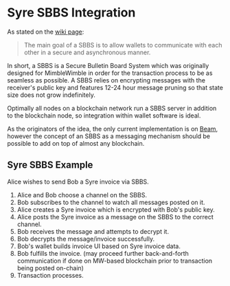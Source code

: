 # Syre SBBS Integration

As stated on the [wiki page](https://github.com/BeamMW/beam/wiki/Secure-bulletin-board-system-(SBBS)):

> The main goal of a SBBS is to allow wallets to communicate with each other in a secure and asynchronous manner.

In short, a SBBS is a Secure Bulletin Board System which was originally designed for MimbleWimble in order for the transaction process to be as seamless as possible. A SBBS relies on encrypting messages with the receiver's public key and features 12-24 hour message pruning so that state size does not grow indefinitely.

Optimally all nodes on a blockchain network run a SBBS server in addition to the blockchain node, so integration within wallet software is ideal.

As the originators of the idea, the only current implementation is on [Beam](https://beam.mw), however the concept of an SBBS as a messaging mechanism should be possible to add on top of almost any blockchain.

## Syre SBBS Example

Alice wishes to send Bob a Syre invoice via SBBS.

1. Alice and Bob choose a channel on the SBBS.
2. Bob subscribes to the channel to watch all messages posted on it.
3. Alice creates a Syre invoice which is encrypted with Bob's public key.
4. Alice posts the Syre invoice as a message on the SBBS to the correct channel.
5. Bob receives the message and attempts to decrypt it.
6. Bob decrypts the message/invoice successfully.
7. Bob's wallet builds invoice UI based on Syre invoice data.
8. Bob fulfills the invoice. (may proceed further back-and-forth communication if done on MW-based blockchain prior to transaction being posted on-chain)
9. Transaction processes.

